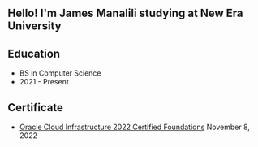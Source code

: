 ## Hello! I'm James Manalili studying at New Era University

## Education
- BS in Computer Science
- 2021 -  Present

## Certificate
- [Oracle Cloud Infrastructure 2022 Certified Foundations](https://drive.google.com/file/d/1LZOW-hlJUYLQ_tiiAZJg2i83tmcm_KhH/view?usp=sharing)
  November 8, 2022
